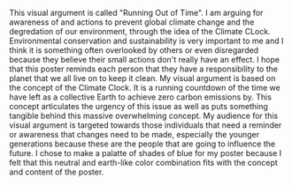 This visual argument is called "Running Out of Time". I am arguing for awareness of and actions to prevent global climate change and the degredation of our environment, through the idea of the Climate CLock. Environmental conservation and sustainability is very important to me and I think it is something often overlooked by others or even disregarded because they believe their small actions don't really have an effect. I hope that this poster reminds each person that they have a responsibility to the planet that we all live on to keep it clean. My visual argument is based on the concept of the Climate Clock. It is a running countdown of the time we have left as a collective Earth to achieve zero carbon emissions by. This concept articulates the urgency of this issue as well as puts something tangible behind this massive overwhelming concept. My audience for this visual argument is targeted towards those individuals that need a reminder or awareness that changes need to be made, especially the younger generations because these are the people that are going to influence the future. I chose to make a palatte of shades of blue for my poster because I felt that this neutral and earth-like color combination fits with the concept and content of the poster. 
